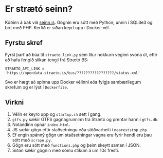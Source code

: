 # Er strætó seinn?
Kóðinn á bak við [seinn.is](https://seinn.is). Gögnin eru sótt með Python, unnin í SQLite3 og birt með PHP. Kerfið er síðan keyrt upp í Docker-vél.


## Fyrstu skref
Fyrst þarf að búa til `straeto_link.py` sem lítur nokkurn veginn svona út, eftir að hafa fengið slíkan tengil frá Strætó BS:

```
STRAETO_API_LINK = 'https://opendata.straeto.is/bus/?????????????????/status.xml'
```

Svo er hægt að spinna upp Docker vélinni eða fylgja sambærilegum skrefum og er lýst í `Dockerfile`.

## Virkni
1. Vélin er keyrð upp og `startup.sh` sett í gang.
1. `gtfs.py` sækir GTFS gagnagrunninn frá Strætó og prentar hann í `gtfs.db`.
1. Notandinn opnar `index.html`.
1. JS sækir gögn eftir staðsetningu eða stöðvarheiti í `neareststop.php`.
1. Ef engin spánný gögn um staðsetningar vagna eru fyrir hendi eru þau sótt með `scrape.py`.
1. Gögn eru sótt með `functions.php` og þeim skeytt saman í JSON.
1. Síðan sækir gögnin með sömu stikum á um 10s fresti.

